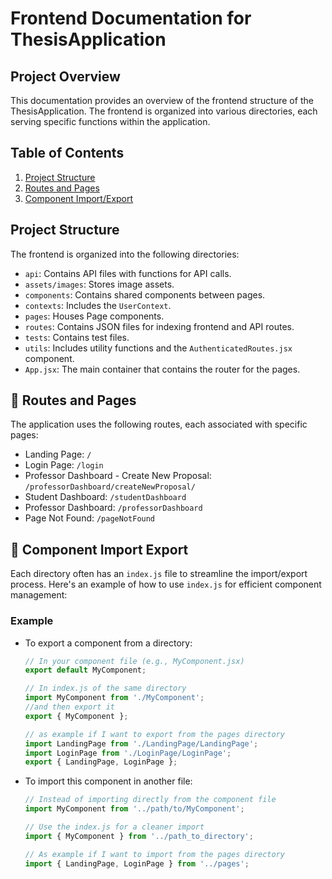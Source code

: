 # Frontend Documentation for ThesisApplication

## Project Overview
This documentation provides an overview of the frontend structure of the ThesisApplication. The frontend is organized into various directories, each serving specific functions within the application.

## Table of Contents
1. [Project Structure](#project-structure)
2. [Routes and Pages](#🚀-routes-and-pages)
3. [Component Import/Export](#🧩-component-import-export)

## Project Structure
The frontend is organized into the following directories:
- `api`: Contains API files with functions for API calls.
- `assets/images`: Stores image assets.
- `components`: Contains shared components between pages.
- `contexts`: Includes the `UserContext`.
- `pages`: Houses Page components.
- `routes`: Contains JSON files for indexing frontend and API routes.
- `tests`: Contains test files.
- `utils`: Includes utility functions and the `AuthenticatedRoutes.jsx` component.
- `App.jsx`: The main container that contains the router for the pages.

## 🚀 Routes and Pages
The application uses the following routes, each associated with specific pages:

- Landing Page: `/`
- Login Page: `/login`
- Professor Dashboard - Create New Proposal: `/professorDashboard/createNewProposal/`
- Student Dashboard: `/studentDashboard`
- Professor Dashboard: `/professorDashboard`
- Page Not Found: `/pageNotFound`

## 🧩 Component Import Export
Each directory often has an `index.js` file to streamline the import/export process. Here's an example of how to use `index.js` for efficient component management:

### Example
- To export a component from a directory:

  ```javascript
  // In your component file (e.g., MyComponent.jsx)
  export default MyComponent;

  // In index.js of the same directory
  import MyComponent from './MyComponent';
  //and then export it
  export { MyComponent };

  // as example if I want to export from the pages directory
  import LandingPage from './LandingPage/LandingPage';
  import LoginPage from './LoginPage/LoginPage';
  export { LandingPage, LoginPage };
    ```

- To import this component in another file:

    ```javascript
    // Instead of importing directly from the component file
    import MyComponent from '../path/to/MyComponent';

    // Use the index.js for a cleaner import
    import { MyComponent } from '../path_to_directory';

    // As example if I want to import from the pages directory
    import { LandingPage, LoginPage } from '../pages';
    ```

